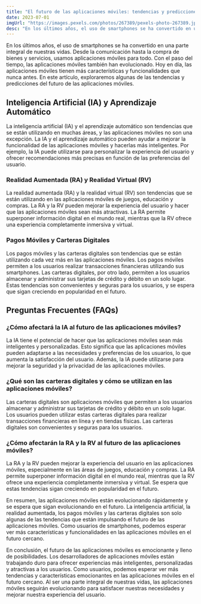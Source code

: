```yaml
---
title: "El futuro de las aplicaciones móviles: tendencias y predicciones"
date: 2023-07-01
imgUrl: "https://images.pexels.com/photos/267389/pexels-photo-267389.jpeg"
desc: "En los últimos años, el uso de smartphones se ha convertido en una parte integral" 
---
```


En los últimos años, el uso de smartphones se ha convertido en una parte integral de nuestras vidas. Desde la comunicación hasta la compra de bienes y servicios, usamos aplicaciones móviles para todo. Con el paso del tiempo, las aplicaciones móviles también han evolucionado. Hoy en día, las aplicaciones móviles tienen más características y funcionalidades que nunca antes. En este artículo, exploraremos algunas de las tendencias y predicciones del futuro de las aplicaciones móviles.

## Inteligencia Artificial (IA) y Aprendizaje Automático
La inteligencia artificial (IA) y el aprendizaje automático son tendencias que se están utilizando en muchas áreas, y las aplicaciones móviles no son una excepción. La IA y el aprendizaje automático pueden ayudar a mejorar la funcionalidad de las aplicaciones móviles y hacerlas más inteligentes. Por ejemplo, la IA puede utilizarse para personalizar la experiencia del usuario y ofrecer recomendaciones más precisas en función de las preferencias del usuario.

### Realidad Aumentada (RA) y Realidad Virtual (RV)
La realidad aumentada (RA) y la realidad virtual (RV) son tendencias que se están utilizando en las aplicaciones móviles de juegos, educación y compras. La RA y la RV pueden mejorar la experiencia del usuario y hacer que las aplicaciones móviles sean más atractivas. La RA permite superponer información digital en el mundo real, mientras que la RV ofrece una experiencia completamente inmersiva y virtual.

### Pagos Móviles y Carteras Digitales
Los pagos móviles y las carteras digitales son tendencias que se están utilizando cada vez más en las aplicaciones móviles. Los pagos móviles permiten a los usuarios realizar transacciones financieras utilizando sus smartphones. Las carteras digitales, por otro lado, permiten a los usuarios almacenar y administrar sus tarjetas de crédito y débito en un solo lugar. Estas tendencias son convenientes y seguras para los usuarios, y se espera que sigan creciendo en popularidad en el futuro.

## Preguntas Frecuentes (FAQs)

### ¿Cómo afectará la IA al futuro de las aplicaciones móviles?
La IA tiene el potencial de hacer que las aplicaciones móviles sean más inteligentes y personalizadas. Esto significa que las aplicaciones móviles pueden adaptarse a las necesidades y preferencias de los usuarios, lo que aumenta la satisfacción del usuario. Además, la IA puede utilizarse para mejorar la seguridad y la privacidad de las aplicaciones móviles.

### ¿Qué son las carteras digitales y cómo se utilizan en las aplicaciones móviles?
Las carteras digitales son aplicaciones móviles que permiten a los usuarios almacenar y administrar sus tarjetas de crédito y débito en un solo lugar. Los usuarios pueden utilizar estas carteras digitales para realizar transacciones financieras en línea y en tiendas físicas. Las carteras digitales son convenientes y seguras para los usuarios.

### ¿Cómo afectarán la RA y la RV al futuro de las aplicaciones móviles?
La RA y la RV pueden mejorar la experiencia del usuario en las aplicaciones móviles, especialmente en las áreas de juegos, educación y compras. La RA permite superponer información digital en el mundo real, mientras que la RV ofrece una experiencia completamente inmersiva y virtual. Se espera que estas tendencias sigan creciendo en popularidad en el futuro.

En resumen, las aplicaciones móviles están evolucionando rápidamente y se espera que sigan evolucionando en el futuro. La inteligencia artificial, la realidad aumentada, los pagos móviles y las carteras digitales son solo algunas de las tendencias que están impulsando el futuro de las aplicaciones móviles. Como usuarios de smartphones, podemos esperar ver más características y funcionalidades en las aplicaciones móviles en el futuro cercano. 

En conclusión, el futuro de las aplicaciones móviles es emocionante y lleno de posibilidades. Los desarrolladores de aplicaciones móviles están trabajando duro para ofrecer experiencias más inteligentes, personalizadas y atractivas a los usuarios. Como usuarios, podemos esperar ver más tendencias y características emocionantes en las aplicaciones móviles en el futuro cercano. Al ser una parte integral de nuestras vidas, las aplicaciones móviles seguirán evolucionando para satisfacer nuestras necesidades y mejorar nuestra experiencia del usuario.
